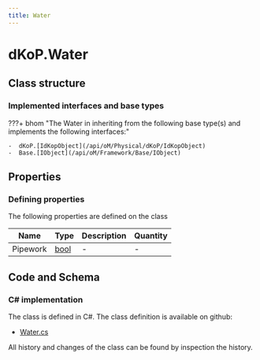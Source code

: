 ```yaml
---
title: Water
---
```


# dKoP.Water



## Class structure

### Implemented interfaces and base types

???+ bhom "The Water in inheriting from the following base type(s) and implements the following interfaces:"

    -  dKoP.[IdKopObject](/api/oM/Physical/dKoP/IdKopObject)
    -  Base.[IObject](/api/oM/Framework/Base/IObject)


## Properties



### Defining properties

The following properties are defined on the class

| Name             | Type             | Description      | Quantity         |
|------------------|------------------|------------------|------------------|
| Pipework | [bool](https://learn.microsoft.com/en-us/dotnet/api/System.Boolean?view=netstandard-2.0) | - | - |


## Code and Schema

### C# implementation

The class is defined in C#. The class definition is available on github:

- [Water.cs](https://github.com/BHoM/dKoP_Toolkit/blob/develop/dKoP_oM/Perfomance/Services/Water.cs)

All history and changes of the class can be found by inspection the history.

